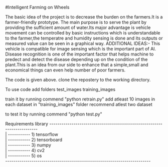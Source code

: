 #Intelligent Farming on Wheels






The basic idea of the project is to decrease the burden on the farmers.It is a farmer-friendly prototype.
The main purpose is to serve the plant by providing the sufficient amount of water.Its major advantage is  vehicle movement can be controlled by basic instructions which is understandable to the farmer,the temperatre and humidity sensing is done and its outputs or measured value can be seen in a graphical way.
ADDITIONAL IDEAS:-
This vehicle is compatible for image sensing which is the important part of AI.
Disease recognition is one of the important factor that helps machine to predect and detect the disease depending up on the condition of the plant.This is an idea from our side to enhance that a simple,small and economical things can even help number of poor farmers.

The code is given above. clone the repostery to the working directory. 


To use code add folders 
test_images
training_images


train it by running commend "python retrain.py"
add atleast 10 images in each dataset in "training_images"  folder
recommend atlest two dataset

to test it by running commend "python test.py"

Requirements library
           ------------------------------------------------------------------------                                                         
          |       ----------- 1) tensorflow                                       
          |       ----------- 2) tensorboard                                       
          |       ----------- 3) numpy                                             
          |       ----------- 4) cv2                                              
          |       ----------- 5) os                                               
          ------------------------------------------------------------------------                                                  
